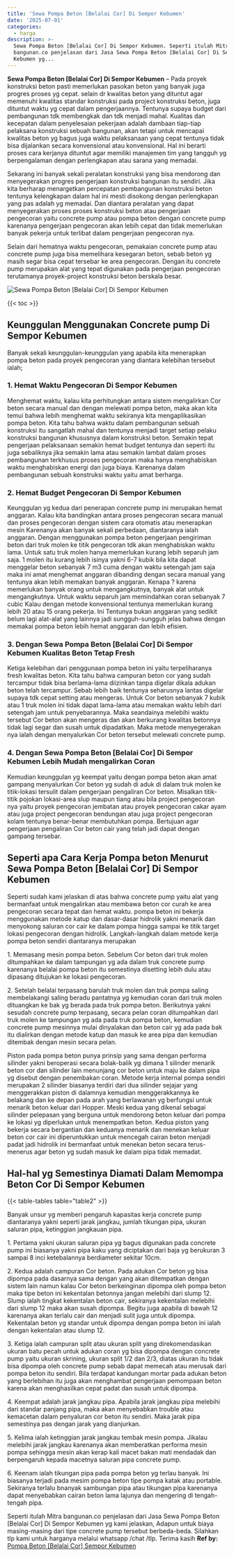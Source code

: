 ```yaml
---
title: 'Sewa Pompa Beton [Belalai Cor] Di Sempor Kebumen'
date: '2025-07-01'
categories:
  - harga
description: >-
  Sewa Pompa Beton [Belalai Cor] Di Sempor Kebumen. Seperti itulah Mitra
  bangunan.co penjelasan dari Jasa Sewa Pompa Beton [Belalai Cor] Di Sempor
  Kebumen yg...
---
```


**Sewa Pompa Beton \[Belalai Cor\] Di Sempor Kebumen** – Pada proyek konstruksi beton pasti memerlukan pasokan beton yang banyak juga progres proses yg cepat. selain dr kwalitas beton yang dituntut agar memenuhi kwalitas standar konstruksi pada project konstruksi beton, juga dituntut waktu yg cepat dalam pengerjaannya. Tentunya supaya budget dari pembangunan tdk membengkak dan tdk menjadi mahal. Kualitas dan kecepatan dalam penyelesaian pekerjaan adalah dambaan tiap-tiap pelaksana konstruksi sebuah bangunan, akan tetapi untuk mencapai kwalitas beton yg bagus juga waktu pelaksanaan yang cepat tentunya tidak bisa dijalankan secara konvensional atau konvensional. Hal ini berarti proses cara kerjanya dituntut agar memiliki manajemen tim yang tangguh yg berpengalaman dengan perlengkapan atau sarana yang memadai.

Sekarang ini banyak sekali peralatan konstruksi yang bisa mendorong dan menyegerakan progres pengerjaan konstruksi bangunan itu sendiri. Jika kita berharap menargetkan percepatan pembangunan konstruksi beton tentunya kelengkapan dalam hal ini mesti disokong dengan perlengkapan yang pas adalah yg memadai. Dan diantara peralatan yang dapat menyegerakan proses proses konstruksi beton atau pengerjaan pengecoran yaitu concrete pump atau pompa beton dengan concrete pump karenanya pengerjaan pengecoran akan lebih cepat dan tidak memerlukan banyak pekerja untuk terlibat dalam pengerjaan pengecoran nya.

Selain dari hematnya waktu pengecoran, pemakaian concrete pump atau concrete pump juga bisa memelihara kesegaran beton, sebab beton yg masih segar bisa cepat tersebar ke area pengecoran. Dengan itu concrete pump merupakan alat yang tepat digunakan pada pengerjaan pengecoran terutamanya proyek-project konstruksi beton berskala besar.

![Sewa Pompa Beton [Belalai Cor] Di Sempor Kebumen](/images/sewa-concrete-pump-12.png)

{{< toc >}}

## Keunggulan Menggunakan Concrete pump Di Sempor Kebumen

Banyak sekali keunggulan-keunggulan yang apabila kita menerapkan pompa beton pada proyek pengecoran yang diantara kelebihan tersebut ialah;

### 1\. Hemat Waktu Pengecoran Di Sempor Kebumen

Menghemat waktu, kalau kita perhitungkan antara sistem mengalirkan Cor beton secara manual dan dengan melewati pompa beton, maka akan kita temui bahwa lebih menghemat waktu sekiranya kita mengaplikasikan pompa beton. Kita tahu bahwa waktu dalam pembangunan sebuah konstruksi itu sangatlah mahal dan tentunya menjadi target setiap pelaku konstruksi bangunan khususnya dalam konstruksi beton. Semakin tepat pengerjaan pelaksanaan semakin hemat budget tentunya dan seperti itu juga sebaliknya jika semakin lama atau semakin lambat dalam proses pembangunan terkhusus proses pengecoran maka hanya menghabiskan waktu menghabiskan energi dan juga biaya. Karenanya dalam pembangunan sebuah konstruksi waktu yaitu amat berharga.

### 2\. Hemat Budget Pengecoran Di Sempor Kebumen

Keunggulan yg kedua dari penerapan concrete pump ini merupakan hemat anggaran. Kalau kita bandingkan antara proses pengecoran secara manual dan proses pengecoran dengan sistem cara otomatis atau menerapkan mesin Karenanya akan banyak sekali perbedaan, diantaranya ialah anggaran. Dengan menggunakan pompa beton pengerjaan pengiriman beton dari truk molen ke titik pengecoran tdk akan menghabiskan waktu lama. Untuk satu truk molen hanya memerlukan kurang lebih separuh jam saja. 1 molen itu kurang lebih isinya yakni 6-7 kubik bila kita dapat menggelar beton sebanyak 7 m3 cuma dengan waktu setengah jam saja maka ini amat menghemat anggaran dibanding dengan secara manual yang tentunya akan lebih memakan banyak anggaran. Kenapa ? karena memerlukan banyak orang untuk mengangkutnya, banyak alat untuk mengangkutnya. Untuk waktu separuh jam memindahkan coran sebanyak 7 cubic Kalau dengan metode konvensional tentunya memerlukan kurang lebih 20 atau 15 orang pekerja. Ini Tentunya bukan anggaran yang sedikit belum lagi alat-alat yang lainnya jadi sungguh-sungguh jelas bahwa dengan memakai pompa beton lebih hemat anggaran dan lebih efisien.

### 3\. Dengan Sewa Pompa Beton \[Belalai Cor\] Di Sempor Kebumen Kualitas Beton Tetap Fresh

Ketiga kelebihan dari penggunaan pompa beton ini yaitu terpeliharanya fresh kwalitas beton. Kita tahu bahwa campuran beton cor yang sudah tercampur tidak bisa berlama-lama diizinkan tanpa digelar dikala adukan beton telah tercampur. Sebab lebih baik tentunya seharusnya lantas digelar supaya tdk cepat setting atau mengeras. Untuk Cor beton sebanyak 7 kubik atau 1 truk molen ini tidak dapat lama-lama atau memakan waktu lebih dari setengah jam untuk penyebarannya. Maka seandainya melebihi waktu tersebut Cor beton akan mengeras dan akan berkurang kwalitas betonnya tidak lagi segar dan susah untuk dipadatkan. Maka metode menyegerakan nya ialah dengan menyalurkan Cor beton tersebut melewati concrete pump.

### 4\. Dengan Sewa Pompa Beton \[Belalai Cor\] Di Sempor Kebumen Lebih Mudah mengalirkan Coran

Kemudian keunggulan yg keempat yaitu dengan pompa beton akan amat gampang menyalurkan Cor beton yg sudah di aduk di dalam truk molen ke titik-lokasi tersulit dalam pengerjaan pengaliran Cor beton. Misalkan titik-titik pojokan lokasi-area slup maupun tiang atau bila project pengecoran nya yaitu proyek pengecoran jembatan atau proyek pengecoran cakar ayam atau juga project pengecoran bendungan atau juga project pengecoran kolam tentunya benar-benar membutuhkan pompa. Bertujuan agar pengerjaan pengaliran Cor beton cair yang telah jadi dapat dengan gampang tersebar.

## Seperti apa Cara Kerja Pompa beton Menurut Sewa Pompa Beton \[Belalai Cor\] Di Sempor Kebumen

Seperti sudah kami jelaskan di atas bahwa concrete pump yaitu alat yang bermanfaat untuk mengalirkan atau membawa beton cor curah ke area pengecoran secara tepat dan hemat waktu. pompa beton ini bekerja menggunakan metode katup dan dasar-dasar hidrolik yakni menarik dan menyokong saluran cor cair ke dalam pompa hingga sampai ke titik target lokasi pengecoran dengan hidrolik. Langkah-langkah dalam metode kerja pompa beton sendiri diantaranya merupakan

1\. Memasang mesin pompa beton. Sebelum Cor beton dari truk molen ditumpahkan ke dalam tampungan yg ada dalam truk concrete pump karenanya belalai pompa beton itu semestinya disetting lebih dulu atau dipasang ditujukan ke lokasi pengecoran.

2\. Setelah belalai terpasang barulah truk molen dan truk pompa saling membelakangi saling beradu pantatnya yg kemudian coran dari truk molen dituangkan ke bak yg berada pada truk pompa beton. Berikutnya yakni sesudah concrete pump terpasang, secara pelan coran ditumpahkan dari truk molen ke tampungan yg ada pada truk pompa beton, kemudian concrete pump mesinnya mulai dinyalakan dan beton cair yg ada pada bak itu dialirkan dengan metode katup dan masuk ke area pipa dan kemudian ditembak dengan mesin secara pelan.

Piston pada pompa beton punya prinsip yang sama dengan performa silinder yakni beroperasi secara bolak-balik yg dimana 1 silinder menarik beton cor dan silinder lain menunjang cor beton untuk maju ke dalam pipa yg disebut dengan penembakan coran. Metode kerja internal pompa sendiri merupakan 2 silinder biasanya terdiri dari dua silinder sejajar yang menggerakkan piston di dalamnya kemudian menggerakkannya ke belakang dan ke depan pada arah yang berlawanan yg berfungsi untuk menarik beton keluar dari Hopper. Meski kedua yang dikenal sebagai silinder pelepasan yang berguna untuk mendorong beton keluar dari pompa ke lokasi yg diperlukan untuk menempatkan beton. Kedua piston yang bekerja secara bergantian dan keduanya menarik dan menekan keluar beton cor cair ini diperuntukkan untuk mencegah cairan beton menjadi padat jadi hidrolik ini bermanfaat untuk menekan beton secara terus-menerus agar beton yg sudah masuk ke dalam pipa tidak memadat.

## Hal-hal yg Semestinya Diamati Dalam Memompa Beton Cor Di Sempor Kebumen

{{< table-tables table="table2" >}}

Banyak unsur yg memberi pengaruh kapasitas kerja concrete pump diantaranya yakni seperti jarak jangkau, jumlah tikungan pipa, ukuran saluran pipa, ketinggian jangkauan pipa.

1\. Pertama yakni ukuran saluran pipa yg bagus digunakan pada concrete pump ini biasanya yakni pipa kaku yang diciptakan dari baja yg berukuran 3 sampai 8 inci ketebalannya berdiameter sekitar 10cm.

2\. Kedua adalah campuran Cor beton. Pada adukan Cor beton yg bisa dipompa pada dasarnya sama dengan yang akan ditempatkan dengan sistem lain namun kalau Cor beton berkeinginan dipompa oleh pompa beton maka tipe beton ini kekentalan betonnya jangan melebihi dari slump 12. Slump ialah tingkat kekentalan beton cair, sekiranya kekentalan melebihi dari slump 12 maka akan susah dipompa. Begitu juga apabila di bawah 12 karenanya akan terlalu cair dan menjadi sulit juga untuk dipompa. Kekentalan beton yg standar untuk dipompa dengan pompa beton ini ialah dengan kekentalan atau slump 12.

3\. Ketiga ialah campuran split atau ukuran split yang direkomendasikan ukuran batu pecah untuk adukan coran yg bisa dipompa dengan concrete pump yaitu ukuran skrining, ukuran split 1/2 dan 2/3, diatas ukuran itu tidak bisa dipompa oleh concrete pump sebab dapat memecah atau merusak dari pompa beton itu sendiri. Bila terdapat kandungan mortar pada adukan beton yang berlebihan itu juga akan menghambat pengerjaan pemompaan beton karena akan menghasilkan cepat padat dan susah untuk dipompa.

4\. Keempat adalah jarak jangkau pipa. Apabila jarak jangkau pipa melebihi dari standar panjang pipa, maka akan menyebabkan trouble atau kemacetan dalam penyaluran cor beton itu sendiri. Maka jarak pipa semestinya pas dengan jarak yang dianjurkan.

5\. Kelima ialah ketinggian jarak jangkau tembak mesin pompa. Jikalau melebihi jarak jangkau karenanya akan memberatkan performa mesin pompa sehingga mesin akan kerap kali macet bakan mati mendadak dan berpengaruh kepada macetnya saluran pipa concrete pump.

6\. Keenam ialah tikungan pipa pada pompa beton yg terlau banyak. Ini biasanya terjadi pada mesim pompa beton tipe pompa katak atau portable. Sekiranya terlalu bnanyak sambungan pipa atau tikungan pipa karenanya dapat menyebabkan cairan beton lama lajunya dan mengering di tengah-tengah pipa.

Seperti itulah Mitra bangunan.co penjelasan dari Jasa Sewa Pompa Beton \[Belalai Cor\] Di Sempor Kebumen yg kami jelaskan, Adapun untuk biaya masing-masing dari tipe concrete pump tersebut berbeda-beda. Silahkan tlp kami untuk harganya melalui whatsapp /chat /tlp. Terima kasih
**Ref by:** [Pompa Beton [Belalai Cor] Sempor Kebumen](https://id.wikipedia.org/wiki/Pompa)
